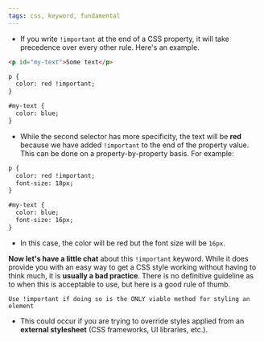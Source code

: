 ```yaml
---
tags: css, keyword, fundamental
---
```


- If you write `!important` at the end of a CSS property, it will take precedence over every other rule. Here's an example.

```html
<p id="my-text">Some text</p>
```

```html
p {
  color: red !important;
}

#my-text {
  color: blue;
}
```

- While the second selector has more specificity, the text will be **red** because we have added `!important` to the end of the property value. This can be done on a property-by-property basis. For example:

```html
p {
  color: red !important;
  font-size: 18px;
}

#my-text {
  color: blue;
  font-size: 16px;
}
```

- In this case, the color will be red but the font size will be `16px`.

**Now let's have a little chat** about this `!important` keyword. While it does provide you with an easy way to get a CSS style working without having to think much, it is **usually a bad practice**. There is no definitive guideline as to when this is acceptable to use, but here is a good rule of thumb.

```ad-tip
Use !important if doing so is the ONLY viable method for styling an element
```

- This could occur if you are trying to override styles applied from an **external stylesheet** (CSS frameworks, UI libraries, etc.).
